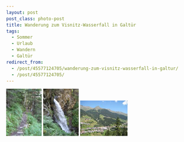 ```yaml
---
layout: post
post_class: photo-post
title: Wanderung zum Visnitz-Wasserfall in Galtür
tags:
  - Sommer
  - Urlaub
  - Wandern
  - Galtür
redirect_from:
  - /post/45577124705/wanderung-zum-visnitz-wasserfall-in-galtur/
  - /post/45577124705/
---
```

[![](/photos/2009-08-20-01-th.jpg)](/photos/2009-08-20-01-hd.jpg)
[![](/photos/2009-08-20-02-th.jpg)](/photos/2009-08-20-02-hd.jpg)
[![](/photos/2009-08-20-03-th.jpg)](/photos/2009-08-20-03-hd.jpg)
